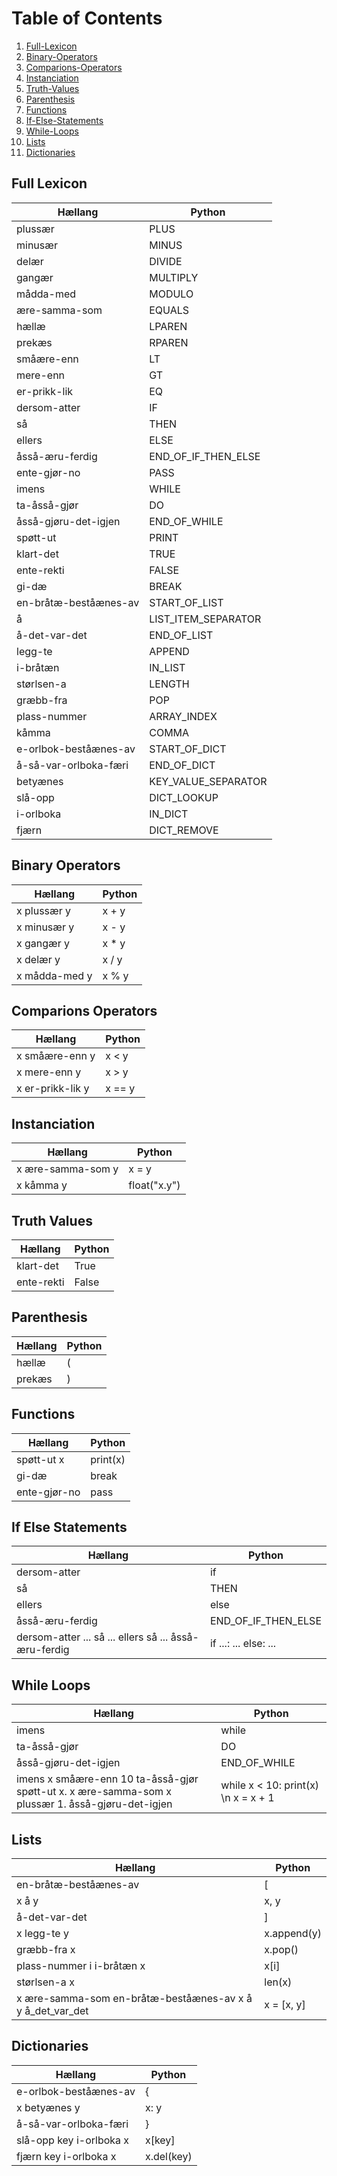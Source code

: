 # Table of Contents

1. [Full-Lexicon](#Full-Lexicon)
1. [Binary-Operators](#Binary-Operators)
1. [Comparions-Operators](#Comparions-Operators)
1. [Instanciation](#Instanciation)
1. [Truth-Values](#Truth-Values)
1. [Parenthesis](#Parenthesis)
1. [Functions](#Functions)
1. [If-Else-Statements](#If-Else-Statements)
1. [While-Loops](#While-Loops)
1. [Lists](#Lists)
1. [Dictionaries](#Dictionaries)

## <a name='Full Lexicon'>Full Lexicon</a>

| Hællang               | Python              |
| --------------------- | ------------------- |
| plussær               | PLUS                |
| minusær               | MINUS               |
| delær                 | DIVIDE              |
| gangær                | MULTIPLY            |
| mådda-med             | MODULO              |
| ære-samma-som         | EQUALS              |
| hællæ                 | LPAREN              |
| prekæs                | RPAREN              |
| småære-enn            | LT                  |
| mere-enn              | GT                  |
| er-prikk-lik          | EQ                  |
| dersom-atter          | IF                  |
| så                    | THEN                |
| ellers                | ELSE                |
| åsså-æru-ferdig       | END_OF_IF_THEN_ELSE |
| ente-gjør-no          | PASS                |
| imens                 | WHILE               |
| ta-åsså-gjør          | DO                  |
| åsså-gjøru-det-igjen  | END_OF_WHILE        |
| spøtt-ut              | PRINT               |
| klart-det             | TRUE                |
| ente-rekti            | FALSE               |
| gi-dæ                 | BREAK               |
| en-bråtæ-beståænes-av | START_OF_LIST       |
| å                     | LIST_ITEM_SEPARATOR |
| å-det-var-det         | END_OF_LIST         |
| legg-te               | APPEND              |
| i-bråtæn              | IN_LIST             |
| størlsen-a            | LENGTH              |
| græbb-fra             | POP                 |
| plass-nummer          | ARRAY_INDEX         |
| kåmma                 | COMMA               |
| e-orlbok-beståænes-av | START_OF_DICT       |
| å-så-var-orlboka-færi | END_OF_DICT         |
| betyænes              | KEY_VALUE_SEPARATOR |
| slå-opp               | DICT_LOOKUP         |
| i-orlboka             | IN_DICT             |
| fjærn                 | DICT_REMOVE         |

## <a name='Binary Operators'>Binary Operators</a>

| Hællang       | Python |
| ------------- | ------ |
| x plussær y   | x + y  |
| x minusær y   | x - y  |
| x gangær y    | x \* y |
| x delær y     | x / y  |
| x mådda-med y | x % y  |

## <a name='Comparions Operators'>Comparions Operators</a>

| Hællang          | Python |
| ---------------- | ------ |
| x småære-enn y   | x < y  |
| x mere-enn y     | x > y  |
| x er-prikk-lik y | x == y |

## <a name='Instanciation'>Instanciation</a>

| Hællang           | Python       |
| ----------------- | ------------ |
| x ære-samma-som y | x = y        |
| x kåmma y         | float("x.y") |

## <a name='Truth Values'>Truth Values</a>

| Hællang    | Python |
| ---------- | ------ |
| klart-det  | True   |
| ente-rekti | False  |

## <a name='Parenthesis'>Parenthesis</a>

| Hællang | Python |
| ------- | ------ |
| hællæ   | (      |
| prekæs  | )      |

## <a name='Functions'>Functions</a>

| Hællang      | Python   |
| ------------ | -------- |
| spøtt-ut x   | print(x) |
| gi-dæ        | break    |
| ente-gjør-no | pass     |

## <a name='If Else Statements'>If Else Statements</a>

| Hællang                                               | Python                |
| ----------------------------------------------------- | --------------------- |
| dersom-atter                                          | if                    |
| så                                                    | THEN                  |
| ellers                                                | else                  |
| åsså-æru-ferdig                                       | END_OF_IF_THEN_ELSE   |
| dersom-atter ... så ... ellers så ... åsså-æru-ferdig | if ...: ... else: ... |

## <a name='While Loops'>While Loops</a>

| Hællang                                                                                          | Python                              |
| ------------------------------------------------------------------------------------------------ | ----------------------------------- |
| imens                                                                                            | while                               |
| ta-åsså-gjør                                                                                     | DO                                  |
| åsså-gjøru-det-igjen                                                                             | END_OF_WHILE                        |
| imens x småære-enn 10 ta-åsså-gjør spøtt-ut x. x ære-samma-som x plussær 1. åsså-gjøru-det-igjen | while x < 10: print(x) \n x = x + 1 |

## <a name='Lists'>Lists</a>

| Hællang                                                   | Python      |
| --------------------------------------------------------- | ----------- |
| en-bråtæ-beståænes-av                                     | [           |
| x å y                                                     | x, y        |
| å-det-var-det                                             | ]           |
| x legg-te y                                               | x.append(y) |
| græbb-fra x                                               | x.pop()     |
| plass-nummer i i-bråtæn x                                 | x[i]        |
| størlsen-a x                                              | len(x)      |
| x ære-samma-som en-bråtæ-beståænes-av x å y å_det_var_det | x = [x, y]  |

## <a name='Dictionaries'>Dictionaries</a>

| Hællang                 | Python     |
| ----------------------- | ---------- |
| e-orlbok-beståænes-av   | {          |
| x betyænes y            | x: y       |
| å-så-var-orlboka-færi   | }          |
| slå-opp key i-orlboka x | x[key]     |
| fjærn key i-orlboka x   | x.del(key) |
